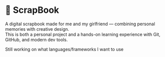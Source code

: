 # 📸 ScrapBook

A digital scrapbook made for me and my girlfriend — combining personal memories with creative design.  
This is both a personal project and a hands-on learning experience with Git, GitHub, and modern dev tools.

Still working on what languages/frameworks I want to use
